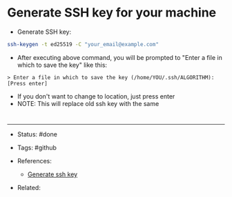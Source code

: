 # Generate SSH key for your machine
- Generate SSH key:
```bash
ssh-keygen -t ed25519 -C "your_email@example.com"
```
- After executing above command, you will be prompted to "Enter a file in which to save the key" like this:
```shell
> Enter a file in which to save the key (/home/YOU/.ssh/ALGORITHM):[Press enter]
```
- If you don't want to change to location, just press enter
- NOTE: This will replace old ssh key with the same 

# 

---
- Status: #done 

- Tags: #github 

- References:
	- [Generate ssh key](https://docs.github.com/en/authentication/connecting-to-github-with-ssh/generating-a-new-ssh-key-and-adding-it-to-the-ssh-agent?platform=linux)

- Related:
